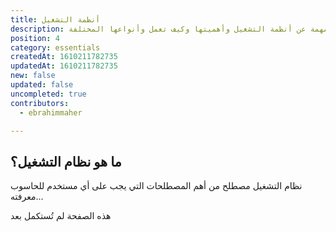 ```yaml
---
title: أنظمة التشغيل
description: معلومات مهمة عن أنظمة التشغيل وأهميتها وكيف تعمل وأنواعها المختلفة
position: 4
category: essentials
createdAt: 1610211782735
updatedAt: 1610211782735
new: false
updated: false
uncompleted: true
contributors:
  - ebrahimmaher

---
```


## ما هو نظام التشغيل؟
نظام التشغيل مصطلح من أهم المصطلحات التي يجب على أي مستخدم للحاسوب معرفته...

<base-alert type="warning">

هذه الصفحة لم تُستكمل بعد

</base-alert>
